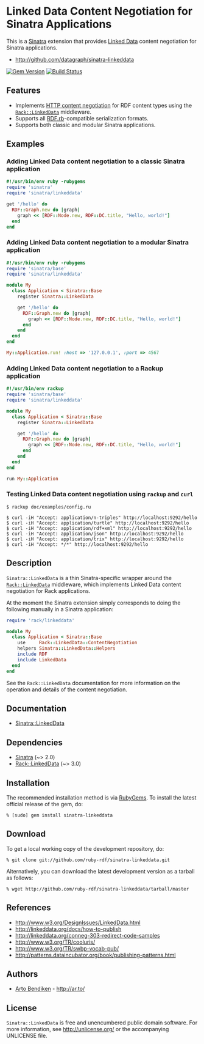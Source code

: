 # Linked Data Content Negotiation for Sinatra Applications

This is a [Sinatra][] extension that provides [Linked Data][] content
negotiation for Sinatra applications.

* <http://github.com/datagraph/sinatra-linkeddata>

[![Gem Version](https://badge.fury.io/rb/sinatra-linkeddata.svg)](http://badge.fury.io/rb/sinatra-linkeddata)
[![Build Status](https://travis-ci.org/ruby-rdf/sinatra-linkeddata.svg?branch=master)](http://travis-ci.org/ruby-rdf/sinatra-linkeddata)

## Features

* Implements [HTTP content negotiation][conneg] for RDF content types using
  the [`Rack::LinkedData`][Rack::LinkedData] middleware.
* Supports all [RDF.rb][]-compatible serialization formats.
* Supports both classic and modular Sinatra applications.

## Examples

### Adding Linked Data content negotiation to a classic Sinatra application

```ruby
#!/usr/bin/env ruby -rubygems
require 'sinatra'
require 'sinatra/linkeddata'

get '/hello' do
  RDF::Graph.new do |graph|
    graph << [RDF::Node.new, RDF::DC.title, "Hello, world!"]
  end
end
```

### Adding Linked Data content negotiation to a modular Sinatra application

```ruby
#!/usr/bin/env ruby -rubygems
require 'sinatra/base'
require 'sinatra/linkeddata'

module My
  class Application < Sinatra::Base
    register Sinatra::LinkedData

    get '/hello' do
      RDF::Graph.new do |graph|
        graph << [RDF::Node.new, RDF::DC.title, "Hello, world!"]
      end
    end
  end
end

My::Application.run! :host => '127.0.0.1', :port => 4567
```

### Adding Linked Data content negotiation to a Rackup application

```ruby
#!/usr/bin/env rackup
require 'sinatra/base'
require 'sinatra/linkeddata'

module My
  class Application < Sinatra::Base
    register Sinatra::LinkedData

    get '/hello' do
      RDF::Graph.new do |graph|
        graph << [RDF::Node.new, RDF::DC.title, "Hello, world!"]
      end
    end
  end
end

run My::Application
```

### Testing Linked Data content negotiation using `rackup` and `curl`

    $ rackup doc/examples/config.ru
    
    $ curl -iH "Accept: application/n-triples" http://localhost:9292/hello
    $ curl -iH "Accept: application/turtle" http://localhost:9292/hello
    $ curl -iH "Accept: application/rdf+xml" http://localhost:9292/hello
    $ curl -iH "Accept: application/json" http://localhost:9292/hello
    $ curl -iH "Accept: application/trix" http://localhost:9292/hello
    $ curl -iH "Accept: */*" http://localhost:9292/hello

## Description

`Sinatra::LinkedData` is a thin Sinatra-specific wrapper around the
[`Rack::LinkedData`][Rack::LinkedData] middleware, which implements Linked
Data content negotiation for Rack applications.

At the moment the Sinatra extension simply corresponds
to doing the following manually in a Sinatra application:

```ruby
require 'rack/linkeddata'

module My
  class Application < Sinatra::Base
    use     Rack::LinkedData::ContentNegotiation
    helpers Sinatra::LinkedData::Helpers
    include RDF
    include LinkedData
  end
end
```

See the `Rack::LinkedData` documentation for more information on the
operation and details of the content negotiation.

## Documentation

* [Sinatra::LinkedData](https://www.rubydoc.info/github/ruby-rdf/sinatra-linkeddata/master)

## Dependencies

* [Sinatra](http://rubygems.org/gems/sinatra) (~> 2.0)
* [Rack::LinkedData](http://rubygems.org/gems/rack-linkeddata) (~> 3.0)

## Installation

The recommended installation method is via [RubyGems](http://rubygems.org/).
To install the latest official release of the gem, do:

    % [sudo] gem install sinatra-linkeddata

## Download

To get a local working copy of the development repository, do:

    % git clone git://github.com/ruby-rdf/sinatra-linkeddata.git

Alternatively, you can download the latest development version as a tarball
as follows:

    % wget http://github.com/ruby-rdf/sinatra-linkeddata/tarball/master

## References

* <http://www.w3.org/DesignIssues/LinkedData.html>
* <http://linkeddata.org/docs/how-to-publish>
* <http://linkeddata.org/conneg-303-redirect-code-samples>
* <http://www.w3.org/TR/cooluris/>
* <http://www.w3.org/TR/swbp-vocab-pub/>
* <http://patterns.dataincubator.org/book/publishing-patterns.html>

## Authors

* [Arto Bendiken](http://github.com/bendiken) - <http://ar.to/>

## License

`Sinatra::LinkedData` is free and unencumbered public domain software. For more
information, see <http://unlicense.org/> or the accompanying UNLICENSE file.

[Sinatra]:          http://www.sinatrarb.com/
[Rack]:             http://rack.github.com/
[RDF.rb]:           http://ruby-rdf.github.com/rdf/
[Rack::LinkedData]: http://datagraph.rubyforge.org/rack-linkeddata/
[Linked Data]:      http://linkeddata.org/
[conneg]:           http://en.wikipedia.org/wiki/Content_negotiation
